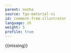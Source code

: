 ```yaml
---
parent: nezha
source: fgo-material-vi
id: comment-from-illustrator
language: zh
weight: 5
profile: true
---
```


{{missing}}

